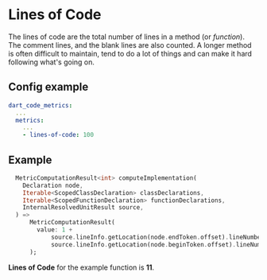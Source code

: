 # Lines of Code

The lines of code are the total number of lines in a method (or _function_). The comment lines, and the blank lines are also counted. A longer method is often difficult to maintain, tend to do a lot of things and can make it hard following what's going on.

## Config example

```yaml
dart_code_metrics:
  ...
  metrics:
    ...
    - lines-of-code: 100
```

## Example

```dart
  MetricComputationResult<int> computeImplementation(
    Declaration node,
    Iterable<ScopedClassDeclaration> classDeclarations,
    Iterable<ScopedFunctionDeclaration> functionDeclarations,
    InternalResolvedUnitResult source,
  ) =>
      MetricComputationResult(
        value: 1 +
            source.lineInfo.getLocation(node.endToken.offset).lineNumber -
            source.lineInfo.getLocation(node.beginToken.offset).lineNumber,
      );
```

**Lines of Code** for the example function is **11**.
